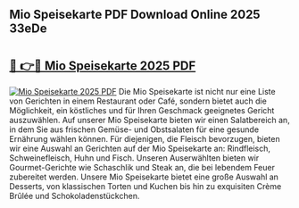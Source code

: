 ## Mio Speisekarte PDF Download Online 2025 33eDe

# <h2><a href="http://gc8hst.nevu.top/?p=Mio+Speisekarte">🔗 👉🔴 Mio Speisekarte 2025 PDF</a></h2>

[![Mio Speisekarte 2025 PDF](https://i.imgur.com/dBaPXMq.png)](http://gc8hst.nevu.top/?p=Mio+Speisekarte)
Die Mio Speisekarte ist nicht nur eine Liste von Gerichten in einem Restaurant oder Café, sondern bietet auch die Möglichkeit, ein köstliches und für Ihren Geschmack geeignetes Gericht auszuwählen. Auf unserer Mio Speisekarte bieten wir einen Salatbereich an, in dem Sie aus frischen Gemüse- und Obstsalaten für eine gesunde Ernährung wählen können. Für diejenigen, die Fleisch bevorzugen, bieten wir eine Auswahl an Gerichten auf der Mio Speisekarte an: Rindfleisch, Schweinefleisch, Huhn und Fisch. Unseren Auserwählten bieten wir Gourmet-Gerichte wie Schaschlik und Steak an, die bei lebendem Feuer zubereitet werden. Unsere Mio Speisekarte bietet eine große Auswahl an Desserts, von klassischen Torten und Kuchen bis hin zu exquisiten Crème Brûlée und Schokoladenstückchen.

